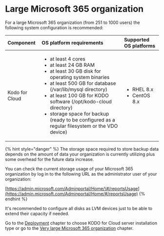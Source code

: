 # Large Microsoft 365 organization

For a large Microsoft 365 organization \(from 251 to 1000 users\) the following system configuration is recommended:

<table>
  <thead>
    <tr>
      <th style="text-align:left">Component</th>
      <th style="text-align:left">OS platform requirements</th>
      <th style="text-align:left">Supported OS platforms</th>
    </tr>
  </thead>
  <tbody>
    <tr>
      <td style="text-align:left">Kodo for Cloud</td>
      <td style="text-align:left">
        <ul>
          <li>at least 4 cores</li>
          <li>at least 24 GB RAM</li>
          <li>at least 30 GB disk for operating system binaries</li>
          <li>at least 500 GB for database (/var/lib/mysql directory)</li>
          <li>at least 100 GB for KODO software (/opt/kodo-cloud directory)</li>
          <li>storage space for backup (ready to be configured as a regular filesystem
            or the VDO device)</li>
        </ul>
      </td>
      <td style="text-align:left">
        <ul>
          <li>RHEL 8.x</li>
          <li>CentOS 8.x</li>
        </ul>
      </td>
    </tr>
  </tbody>
</table>

{% hint style="danger" %}
The storage space required to store backup data depends on the amount of data your organization is currently utilizing plus some overhead for the future data increase.

You can check the current storage usage of your Microsoft 365 organization by log in to the following URL as the administrator user of your organization:

[https://admin.microsoft.com/Adminportal/Home/\#/reportsUsage](https://admin.microsoft.com/Adminportal/Home/#/reportsUsage)
{% endhint %}

It's recommended to configure all disks as LVM devices just to be able to extend their capacity if needed. 

Go to the [Deployment](../../deployment/) chapter to choose KODO for Cloud server installation type or go to the [Very large Microsoft 365 organization](very-large.md) chapter.

